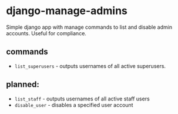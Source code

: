 # django-manage-admins

Simple django app with manage commands to list and disable admin
accounts. Useful for compliance.

## commands

* `list_superusers` - outputs usernames of all active superusers.


## planned:

* `list_staff` - outputs usernames of all active staff users
* `disable_user` - disables a specified user account
